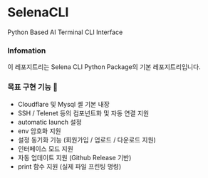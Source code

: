 # SelenaCLI
Python Based AI Terminal CLI Interface

### Infomation
이 레포지트리는 Selena CLI Python Package의 기본 레포지트리입니다.

### 목표 구현 기능 📝
- Cloudflare 및 Mysql 셸 기본 내장
- SSH / Telenet 등의 컴포넌트화 및 자동 연결 지원
- automatic launch 설정
- env 암호화 지원
- 설정 동기화 기능 (회원가입 / 업로드 / 다운로드 지원)
- 인터페이스 모드 지원
- 자동 업데이트 지원 (Github Release 기반)
- print 함수 지원 (실제 파일 프린팅 명령)

